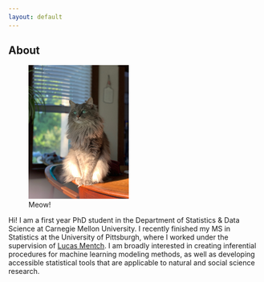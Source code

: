```yaml
---
layout: default
---
```


## About

<figure>
    <img src='IMG_0487.jpeg' alt='missing' width='200' title='This is my cat!' />
    <figcaption>Meow!</figcaption> 
</figure>

Hi! I am a first year PhD student in the Department of Statistics & Data Science at Carnegie Mellon University. I recently finished my MS in Statistics at the University of Pittsburgh, where I worked under the supervision of [Lucas Mentch](lucasmentch.com). I am broadly interested in creating inferential procedures for machine learning modeling methods, as well as developing accessible statistical tools that are applicable to natural and social science research. 